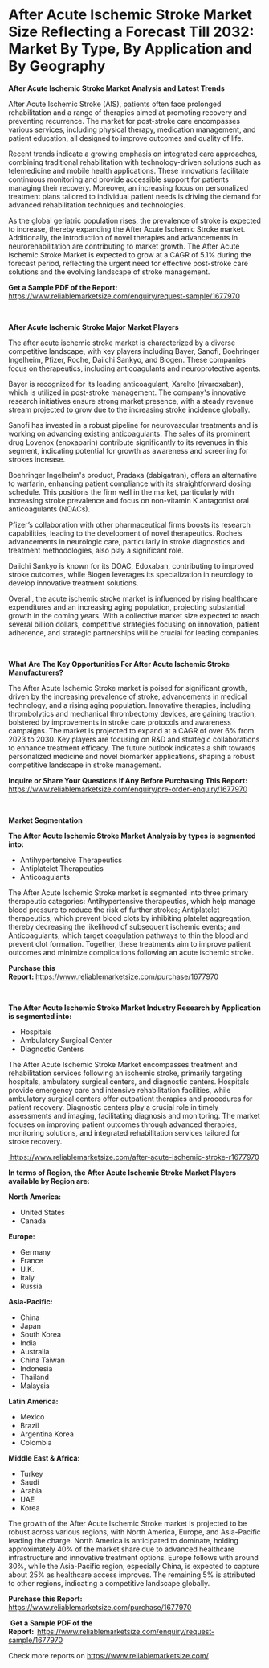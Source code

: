 <p><h1>After Acute Ischemic Stroke Market Size Reflecting a Forecast Till 2032: Market By Type, By Application and By Geography</h1></p><p><strong>After Acute Ischemic Stroke Market Analysis and Latest Trends</strong></p>
<p><p>After Acute Ischemic Stroke (AIS), patients often face prolonged rehabilitation and a range of therapies aimed at promoting recovery and preventing recurrence. The market for post-stroke care encompasses various services, including physical therapy, medication management, and patient education, all designed to improve outcomes and quality of life.</p><p>Recent trends indicate a growing emphasis on integrated care approaches, combining traditional rehabilitation with technology-driven solutions such as telemedicine and mobile health applications. These innovations facilitate continuous monitoring and provide accessible support for patients managing their recovery. Moreover, an increasing focus on personalized treatment plans tailored to individual patient needs is driving the demand for advanced rehabilitation techniques and technologies.</p><p>As the global geriatric population rises, the prevalence of stroke is expected to increase, thereby expanding the After Acute Ischemic Stroke market. Additionally, the introduction of novel therapies and advancements in neurorehabilitation are contributing to market growth. The After Acute Ischemic Stroke Market is expected to grow at a CAGR of 5.1% during the forecast period, reflecting the urgent need for effective post-stroke care solutions and the evolving landscape of stroke management.</p></p>
<p><strong>Get a Sample PDF of the Report:&nbsp;</strong> <a href="https://www.reliablemarketsize.com/enquiry/request-sample/1677970?utm_campaign=2284&utm_medium=2&utm_source=Github&utm_content=ia&utm_term=28022025&utm_id=after-acute-ischemic-stroke">https://www.reliablemarketsize.com/enquiry/request-sample/1677970</a></p>
<p>&nbsp;</p>
<p><strong>After Acute Ischemic Stroke Major Market Players</strong></p>
<p><p>The after acute ischemic stroke market is characterized by a diverse competitive landscape, with key players including Bayer, Sanofi, Boehringer Ingelheim, Pfizer, Roche, Daiichi Sankyo, and Biogen. These companies focus on therapeutics, including anticoagulants and neuroprotective agents.</p><p>Bayer is recognized for its leading anticoagulant, Xarelto (rivaroxaban), which is utilized in post-stroke management. The company's innovative research initiatives ensure strong market presence, with a steady revenue stream projected to grow due to the increasing stroke incidence globally.</p><p>Sanofi has invested in a robust pipeline for neurovascular treatments and is working on advancing existing anticoagulants. The sales of its prominent drug Lovenox (enoxaparin) contribute significantly to its revenues in this segment, indicating potential for growth as awareness and screening for strokes increase.</p><p>Boehringer Ingelheim's product, Pradaxa (dabigatran), offers an alternative to warfarin, enhancing patient compliance with its straightforward dosing schedule. This positions the firm well in the market, particularly with increasing stroke prevalence and focus on non-vitamin K antagonist oral anticoagulants (NOACs).</p><p>Pfizer’s collaboration with other pharmaceutical firms boosts its research capabilities, leading to the development of novel therapeutics. Roche’s advancements in neurologic care, particularly in stroke diagnostics and treatment methodologies, also play a significant role.</p><p>Daiichi Sankyo is known for its DOAC, Edoxaban, contributing to improved stroke outcomes, while Biogen leverages its specialization in neurology to develop innovative treatment solutions. </p><p>Overall, the acute ischemic stroke market is influenced by rising healthcare expenditures and an increasing aging population, projecting substantial growth in the coming years. With a collective market size expected to reach several billion dollars, competitive strategies focusing on innovation, patient adherence, and strategic partnerships will be crucial for leading companies.</p></p>
<p>&nbsp;</p>
<p><strong>What Are The Key Opportunities For After Acute Ischemic Stroke Manufacturers?</strong></p>
<p><p>The After Acute Ischemic Stroke market is poised for significant growth, driven by the increasing prevalence of stroke, advancements in medical technology, and a rising aging population. Innovative therapies, including thrombolytics and mechanical thrombectomy devices, are gaining traction, bolstered by improvements in stroke care protocols and awareness campaigns. The market is projected to expand at a CAGR of over 6% from 2023 to 2030. Key players are focusing on R&D and strategic collaborations to enhance treatment efficacy. The future outlook indicates a shift towards personalized medicine and novel biomarker applications, shaping a robust competitive landscape in stroke management.</p></p>
<p><strong>Inquire or Share Your Questions If Any Before Purchasing This Report:</strong> <a href="https://www.reliablemarketsize.com/enquiry/pre-order-enquiry/1677970?utm_campaign=2284&utm_medium=2&utm_source=Github&utm_content=ia&utm_term=28022025&utm_id=after-acute-ischemic-stroke">https://www.reliablemarketsize.com/enquiry/pre-order-enquiry/1677970</a></p>
<p>&nbsp;</p>
<p><strong>Market Segmentation</strong></p>
<p><strong>The After Acute Ischemic Stroke Market Analysis by types is segmented into:</strong></p>
<p><ul><li>Antihypertensive Therapeutics</li><li>Antiplatelet Therapeutics</li><li>Anticoagulants</li></ul></p>
<p><p>The After Acute Ischemic Stroke market is segmented into three primary therapeutic categories: Antihypertensive therapeutics, which help manage blood pressure to reduce the risk of further strokes; Antiplatelet therapeutics, which prevent blood clots by inhibiting platelet aggregation, thereby decreasing the likelihood of subsequent ischemic events; and Anticoagulants, which target coagulation pathways to thin the blood and prevent clot formation. Together, these treatments aim to improve patient outcomes and minimize complications following an acute ischemic stroke.</p></p>
<p><strong>Purchase this Report:&nbsp;</strong><a href="https://www.reliablemarketsize.com/purchase/1677970?utm_campaign=2284&utm_medium=2&utm_source=Github&utm_content=ia&utm_term=28022025&utm_id=after-acute-ischemic-stroke">https://www.reliablemarketsize.com/purchase/1677970</a></p>
<p>&nbsp;</p>
<p><strong>The After Acute Ischemic Stroke Market Industry Research by Application is segmented into:</strong></p>
<p><ul><li>Hospitals</li><li>Ambulatory Surgical Center</li><li>Diagnostic Centers</li></ul></p>
<p><p>The After Acute Ischemic Stroke Market encompasses treatment and rehabilitation services following an ischemic stroke, primarily targeting hospitals, ambulatory surgical centers, and diagnostic centers. Hospitals provide emergency care and intensive rehabilitation facilities, while ambulatory surgical centers offer outpatient therapies and procedures for patient recovery. Diagnostic centers play a crucial role in timely assessments and imaging, facilitating diagnosis and monitoring. The market focuses on improving patient outcomes through advanced therapies, monitoring solutions, and integrated rehabilitation services tailored for stroke recovery.</p></p>
<p><a href="https://www.reliablemarketsize.com/after-acute-ischemic-stroke-r1677970?utm_campaign=2284&utm_medium=2&utm_source=Github&utm_content=ia&utm_term=28022025&utm_id=after-acute-ischemic-stroke">&nbsp;https://www.reliablemarketsize.com/after-acute-ischemic-stroke-r1677970</a></p>
<p><strong>In terms of Region, the After Acute Ischemic Stroke Market Players available by Region are:</strong></p>
<p>
    <p> <strong> North America: </strong>
        <ul>
            <li>United States</li>
            <li>Canada</li>
        </ul>
        </p> 
    <p> <strong> Europe: </strong>
        <ul>
            <li>Germany</li>
            <li>France</li>
            <li>U.K.</li>
            <li>Italy</li>
            <li>Russia</li>
        </ul>
        </p> 
    <p> <strong> Asia-Pacific: </strong>
        <ul>
            <li>China</li>
            <li>Japan</li>
            <li>South Korea</li>
            <li>India</li>
            <li>Australia</li>
            <li>China Taiwan</li>
            <li>Indonesia</li>
            <li>Thailand</li>
            <li>Malaysia</li>
        </ul>
        </p> 
    <p> <strong> Latin America: </strong>
        <ul>
            <li>Mexico</li>
            <li>Brazil</li>
            <li>Argentina Korea</li>
            <li>Colombia</li>
        </ul>
        </p> 
    <p> <strong> Middle East & Africa: </strong>
        <ul>
            <li>Turkey</li>
            <li>Saudi</li>
            <li>Arabia</li>
            <li>UAE</li>
            <li>Korea</li>
        </ul>
    </p>
    </p>
<p><p>The growth of the After Acute Ischemic Stroke market is projected to be robust across various regions, with North America, Europe, and Asia-Pacific leading the charge. North America is anticipated to dominate, holding approximately 40% of the market share due to advanced healthcare infrastructure and innovative treatment options. Europe follows with around 30%, while the Asia-Pacific region, especially China, is expected to capture about 25% as healthcare access improves. The remaining 5% is attributed to other regions, indicating a competitive landscape globally.</p></p>
<p><strong>Purchase this Report: </strong><a href="https://www.reliablemarketsize.com/purchase/1677970?utm_campaign=2284&utm_medium=2&utm_source=Github&utm_content=ia&utm_term=28022025&utm_id=after-acute-ischemic-stroke">https://www.reliablemarketsize.com/purchase/1677970</a></p>
<p>&nbsp;<strong>Get a Sample PDF of the Report:&nbsp;&nbsp;</strong><a href="https://www.reliablemarketsize.com/enquiry/request-sample/1677970?utm_campaign=2284&utm_medium=2&utm_source=Github&utm_content=ia&utm_term=28022025&utm_id=after-acute-ischemic-stroke">https://www.reliablemarketsize.com/enquiry/request-sample/1677970</a></p>
<p><strong></strong></p>
<p>Check more reports on <a href="https://www.reliablemarketsize.com/?utm_campaign=2284&utm_medium=2&utm_source=Github&utm_content=ia&utm_term=28022025&utm_id=after-acute-ischemic-stroke">https://www.reliablemarketsize.com/</a></p>